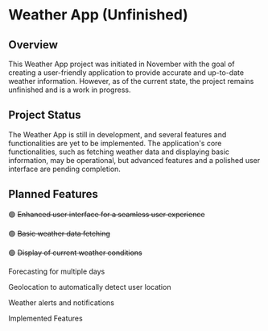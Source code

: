 # Weather App (Unfinished)

## Overview
This Weather App project was initiated in November with the goal of creating a user-friendly application
to provide accurate and up-to-date weather information.
However, as of the current state, the project remains unfinished and is a work in progress.

## Project Status

The Weather App is still in development,
and several features and functionalities are yet to be implemented. The application's core functionalities,
such as fetching weather data and displaying basic information,
may be operational, but advanced features and a polished user interface are pending completion.

## Planned Features

🟢 ~~Enhanced user interface for a seamless user experience~~ 

🟢 ~~Basic weather data fetching~~ 

🟢 ~~Display of current weather conditions~~ 

Forecasting for multiple days

Geolocation to automatically detect user location

Weather alerts and notifications

Implemented Features



